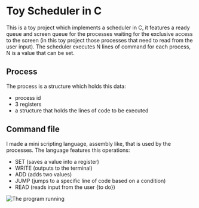 # Toy Scheduler in C
This is a toy project which implements a scheduler in C, it features a ready queue and screen queue for the processes waiting for the exclusive access to the screen (in this toy project those processes that need to read from the user input). The scheduler executes N lines of command for each process, N is a value that can be set. 

## Process
The process is a structure which holds this data:

 - process id
 - 3 registers
 - a structure that holds the lines of code to be executed
 
## Command file
I made a mini scripting language, assembly like, that is used by the processes. The language features this operations:
 - SET (saves a value into a register)
 - WRITE (outputs to the terminal)
 - ADD (adds two values)
 - JUMP (jumps to a specific line of code based on a condition)
 - READ (reads input from the user {to do})


![The program running](https://imgur.com/OnsbSBT.png)

